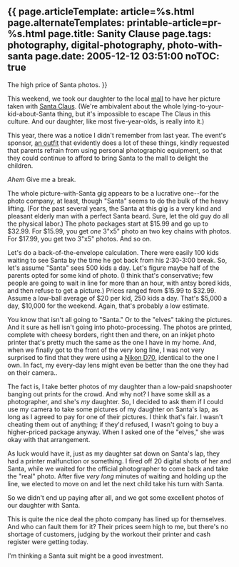 {{
page.articleTemplate: article=%s.html
page.alternateTemplates: printable-article=pr-%s.html
page.title: Sanity Clause
page.tags: photography, digital-photography, photo-with-santa
page.date: 2005-12-12 03:51:00
noTOC: true
---
The high price of Santa photos.
}}

This weekend, we took our daughter to the local [mall][] to have her
picture taken with [Santa Claus][]. (We're ambivalent about the whole
lying-to-your-kid-about-Santa thing, but it's impossible to escape The
Claus in this culture. And our daughter, like most five-year-olds, is
really into it.)

This year, there was a notice I didn't remember from last year. The event's
sponsor, [an outfit][] that evidently does a lot of these things, kindly
requested that parents refrain from using personal photographic equipment,
so that they could continue to afford to bring Santa to the mall to delight
the children.

*Ahem* Give me a break.

The whole picture-with-Santa gig appears to be a lucrative one--for the
photo company, at least, though "Santa" seems to do the bulk of the heavy
lifting. (For the past several years, the Santa at this gig is a very kind
and pleasant elderly man with a perfect Santa beard. Sure, let the old guy
do all the physical labor.) The photo packages start at $15.99 and go up to
$32.99. For $15.99, you get *one* 3"x5" photo an two key chains with
photos. For $17.99, you get two 3"x5" photos. And so on.

Let's do a back-of-the-envelope calculation. There were easily 100 kids
waiting to see Santa by the time he got back from his 2:30-3:00 break. So,
let's assume "Santa" sees 500 kids a day. Let's figure maybe half of the
parents opted for some kind of photo. (I think that's conservative; few
people are going to wait in line for more than an hour, with antsy bored
kids, and then refuse to get a picture.) Prices ranged from $15.99 to
$32.99. Assume a low-ball average of $20 per kid, 250 kids a day. That's
$5,000 a day, $10,000 for the weekend. Again, that's probably a low
estimate.

You know that isn't all going to "Santa." Or to the "elves" taking the
pictures. And it sure as hell isn't going into photo-processing. The photos
are printed, complete with cheesy borders, right then and there, on an
inkjet photo printer that's pretty much the same as the one I have in my
home. And, when we finally got to the front of the very long line, I was
not very surprised to find that they were using a [Nikon D70][], identical
to the one I own. In fact, my every-day lens might even be better than the
one they had on their camera..

The fact is, I take better photos of my daughter than a low-paid
snapshooter banging out prints for the crowd. And why not? I have some
skill as a photographer, and she's *my* daughter. So, I decided to ask them
if I could use my camera to take some pictures of my daughter on Santa's
lap, as long as I agreed to pay for one of their pictures. I think that's
fair. I wasn't cheating them out of anything; if they'd refused, I wasn't
going to buy a higher-priced package anyway. When I asked one of the
"elves," she was okay with that arrangement.

As luck would have it, just as my daughter sat down on Santa's lap, they
had a printer malfunction or something. I fired off 20 digital shots of her
and Santa, while we waited for the official photographer to come back and
take the "real" photo. After five *very long* minutes of waiting and
holding up the line, we elected to move on and let the next child take his
turn with Santa.

So we didn't end up paying after all, and we got some excellent photos of
our daughter with Santa.

This is quite the nice deal the photo company has lined up for themselves.
And who can fault them for it? Their prices seem high to me, but there's no
shortage of customers, judging by the workout their printer and cash
register were getting today.

I'm thinking a Santa suit might be a good investment.

[mall]: http://www.kingofprussiamall.com/
[Santa Claus]: http://en.wikipedia.org/wiki/Santa_Claus
[an outfit]: http://www.cherryhillphoto.com/santame.htm
[Nikon D70]: http://www.nikonusa.com/template.php?cat=1&amp;grp=2&amp;productNr=25214
